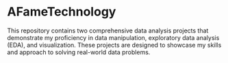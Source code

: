 # AFameTechnology
This repository contains two comprehensive data analysis projects that demonstrate my proficiency in data manipulation, exploratory data analysis (EDA), and visualization. These projects are designed to showcase my skills and approach to solving real-world data problems.

